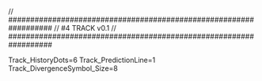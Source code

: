 // ##################################################################
//                 #4 TRACK v0.1
// ##################################################################

Track_HistoryDots=6
Track_PredictionLine=1
Track_DivergenceSymbol_Size=8